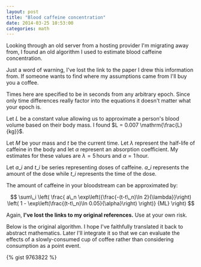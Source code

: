 ```yaml
---
layout: post
title: "Blood caffeine concentration"
date: 2014-03-25 10:53:00
categories: math
---
```

Looking through an old server from a hosting provider I'm migrating away from, I found an old algorithm I used to estimate blood caffeine concentration.

Just a word of warning, I've lost the link to the paper I drew this information from. If someone wants to find where my assumptions came from I'll buy you a coffee.

Times here are specified to be in seconds from any arbitrary epoch. Since only time differences really factor into the equations it doesn't matter what your epoch is.

Let $L$ be a constant value allowing us to approximate a person's blood volume based on their body mass. I found $L = 0.007 \mathrm{\frac{L}{kg}}$.

Let $M$ be your mass and $t$ be the current time. Let $\lambda$ represent the half-life of caffeine in the body and let $\alpha$ represent an absorption coefficient. My estimates for these values are $\lambda = 5\,\mathrm{hours}$ and $\alpha = 1\,\mathrm{hour}$.

Let $a\_i$ and $t\_i$ be series representing doses of caffeine. $a\_i$ represents the amount of the dose while $t\_i$ represents the time of the dose.

The amount of caffeine in your bloodstream can be approximated by:

$$
\sum\_i \left(
\frac{ a\_n \exp\left({\frac{-(t-t\_n)\ln 2}{\lambda}}\right) \left( 1 - \exp\left(\frac{(t-t\_n)\ln 0.05}{\alpha}\right) \right)}
{ML}
\right)
$$

Again, **I've lost the links to my original references.** Use at your own risk.

Below is the original algorithm. I hope I've faithfully translated it back to abstract mathematics. Later I'll integrate it so that we can evaluate the effects of a slowly-consumed cup of coffee rather than considering consumption as a point event.

{% gist 9763822 %}
